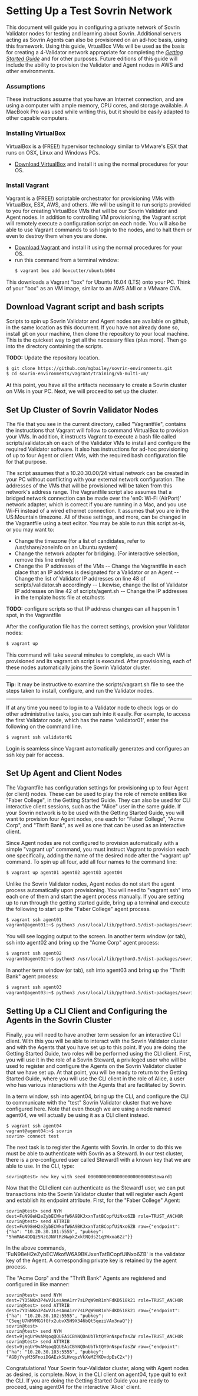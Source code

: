 # Setting Up a Test Sovrin Network
This document will guide you in configuring a private network of Sovrin Validator nodes for testing and learning about Sovrin.  Additional servers acting as Sovrin Agents can also be provisioned on an ad-hoc basis, using this framework.  Using this guide, VrtualBox VMs will be used as the basis for creating a 4-Validator network appropriate for completing the [*Getting Started Guide*](https://github.com/sovrin-foundation/sovrin-client/blob/master/getting-started.md) and for other purposes.  Future editions of this guide will include the ability to provision the Validator and Agent nodes in AWS and other environments.

### Assumptions
These instructions assume that you have an Internet connection, and are using a computer with ample memory, CPU cores, and storage available.  A MacBook Pro was used while writing this, but it should be easily adapted to other capable computers.

### Installing VirtualBox
VirtualBox is a (FREE!) hypervisor technology similar to VMware's ESX that runs on OSX, Linux and Windows PCs.  
   - [Download VirtualBox](https://www.virtualbox.org/wiki/Downloads) and install it using the normal procedures for your OS. 

### Install Vagrant
Vagrant is a (FREE!) scriptable orchestrator for provisioning VMs with VirtualBox, ESX, AWS, and others.  We will be using it to run scripts provided to you for creating VirtualBox VMs that will be our Sovrin Validator and Agent nodes.  In addition to controlling VM provisioning, the Vagrant script will remotely execute a configuration script on each node.  You will also be able to use Vagrant commands to ssh login to the nodes, and to halt them or even to destroy them when you are done.
   - [Download Vagrant](https://www.vagrantup.com/downloads.html) and install it using the normal procedures for your OS.
   - run this command from a terminal window:
     ```sh
     $ vagrant box add boxcutter/ubuntu1604
     ```
 This downloads a Vagrant "box" for Ubuntu 16.04 (LTS) onto your PC.  Think of your "box" as an VM image, similar to an AWS AMI or a VMware OVA.
 
 ## Download Vagrant script and bash scripts
 Scripts to spin up Sovrin Validator and Agent nodes are available on github, in the same location as this document.  If you have not already done so, install git on your machine, then clone the repository to your local machine.  This is the quickest way to get all the necessary files (plus more).  Then go into the directory containing the scripts.
 
 **TODO:**  Update the repository location.
 ```sh
 $ git clone https://github.com/mgbailey/sovrin-environments.git
 $ cd sovrin-environments/vagrant/training/vb-multi-vm/
 ```
 At this point, you have all the artifacts necessary to create a Sovrin cluster on VMs in your PC. Next, we will proceed to set up the cluster.
 
 ## Set Up Cluster of Sovrin Validator Nodes
 The file that you see in the current directory, called "Vagrantfile", contains the instructions that Vagrant will follow to command VirtualBox to provision your VMs.  In addition, it instructs Vagrant to execute a bash file called scripts/validator.sh on each of the Validator VMs to install and configure the required Validator software.  It also has instructions for ad-hoc provisioning of up to four Agent or client VMs, with the required bash configuration file for that purpose.
 
 The script assumes that a 10.20.30.00/24 virtual network can be created in your PC without conflicting with your external network configuration.  The addresses of the VMs that will be provisioned will be taken from this network's address range.  The Vagrantfile script also assumes that a bridged network connection can be made over the 'en0: Wi-Fi (AirPort)' network adapter, which is correct if you are running in a Mac, and you use Wi-Fi instead of a wired ethernet connection.  It assumes that you are in the US:Mountain timezone.  All of these settings, and more, can be changed in the Vagrantfile using a text editor.  You may be able to run this script as-is, or you may want to:
   - Change the timezone  (for a list of candidates, refer to /usr/share/zoneinfo on an Ubuntu system)
   - Change the network adapter for bridging.  (For interactive selection, remove this line entirely)
   - Change the IP addresses of the VMs
   -- Change the Vagrantfile in each place that an IP address is designated for a Validator or an Agent
   -- Change the list of Validator IP addresses on line 48 of scripts/validator.sh accordingly
   -- Likewise, change the list of Validator IP addresses on line 42 of scripts/agent.sh
   -- Change the IP addresses in the template hosts file at etc/hosts

**TODO:** configure scripts so that IP address changes can all happen in 1 spot, in the Vagrantfile

After the configuration file has the correct settings, provision your Validator nodes:
```sh
$ vagrant up
```
This command will take several minutes to complete, as each VM is provisioned and its vagrant.sh script is executed.  After provisioning, each of these nodes automatically joins the Sovrin Validator cluster.  
____
**Tip:** It may be instructive to examine the scripts/vagrant.sh file to see the steps taken to install, configure, and run the Validator nodes.
____

If at any time you need to log in to a Validator node to check logs or do other administrative tasks, you can ssh into it easily.  For example, to access the first Validator node, which has the name 'validator01', enter the following on the command line. 
```sh
$ vagrant ssh validator01
```
Login is seamless since Vagrant automatically generates and configures an ssh key pair for access.

## Set Up Agent and Client Nodes
The Vagrantfile has configuration settings for provisioning up to four Agent (or client) nodes.  These can be used to play the role of remote entities like "Faber College", in the Getting Started Guide.  They can also be used for CLI interactive client sessions, such as the "Alice" user in the same guide.  If your Sovrin network is to be used with the Getting Started Guide, you will want to provision four Agent nodes, one each for "Faber College", "Acme Corp", and "Thrift Bank", as well as one that can be used as an interactive client.

Since Agent nodes are not configured to provision automatically with a simple "vagrant up" command, you must instruct Vagrant to provision each one specifically, adding the name of the desired node after the "vagrant up" command.  To spin up all four, add all four names to the command line:
```sh
$ vagrant up agent01 agent02 agent03 agent04
```
Unlike the Sovrin Validator nodes, Agent nodes do not start the agent process automatically upon provisioning.  You will need to "vagrant ssh" into each one of them and start the agent process manually.  If you are setting up to run through the getting started guide, bring up a terminal and execute the following to start up the "Faber College" agent process.
````sh
$ vagrant ssh agent01
vagrant@agent01:~$ python3 /usr/local/lib/python3.5/dist-packages/sovrin_client/test/agent/faber.py  --port 5555
````
You will see logging output to the screen.  In another term window (or tab), ssh into agent02 and bring up the "Acme Corp" agent process:
````sh
$ vagrant ssh agent02
vagrant@agent02:~$ python3 /usr/local/lib/python3.5/dist-packages/sovrin_client/test/agent/acme.py  --port 5555
````
In another term window (or tab), ssh into agent03 and bring up the "Thrift Bank" agent process:
````sh
$ vagrant ssh agent03
vagrant@agent03:~$ python3 /usr/local/lib/python3.5/dist-packages/sovrin_client/test/agent/thrift.py  --port 5555
````
## Setting Up a CLI Client and Configuring the Agents in the Sovrin Cluster
Finally, you will need to have another term session for an interactive CLI client.  With this you will be able to interact with the Sovrin Validator cluster and with the Agents that you have set up to this point.  If you are doing the Getting Started Guide, two roles will be performed using the CLI client.  First, you will use it in the role of a Sovrin Steward, a privileged user who will be used to register and configure the Agents on the Sovrin Validator cluster that we have set up.  At that point, you will be ready to return to the Getting Started Guide, where you will use the CLI client in the role of Alice, a user who has various interactions with the Agents that are facilitated by Sovrin.

In a term window, ssh into agent04, bring up the CLI, and configure the CLI to communicate with the "test" Sovrin Validator cluster that we have configured here. Note that even though we are using a node named agent04, we will actually be using it as a CLI client instead.
````
$ vagrant ssh agent04
vagrant@agent04:~$ sovrin
sovrin> connect test
````
The next task is to register the Agents with Sovrin.  In order to do this we must be able to authenticate with Sovrin as a Steward.  In our test cluster, there is a pre-configured user called Steward1 with a known key that we are able to use.  In the CLI, type:
```
sovrin@test> new key with seed 000000000000000000000000Steward1
```
Now that the CLI client can authenticate as the Steward1 user, we can put transactions into the Sovrin Validator cluster that will register each Agent and establish its endpoint attribute.  First, for the "Faber College" Agent:
```
sovrin@test> send NYM dest=FuN98eH2eZybECWkofW6A9BKJxxnTatBCopfUiNxo6ZB role=TRUST_ANCHOR
sovrin@test> send ATTRIB dest=FuN98eH2eZybECWkofW6A9BKJxxnTatBCopfUiNxo6ZB raw={"endpoint": {"ha": "10.20.30.101:5555", "pubkey": "5hmMA64DDQz5NzGJNVtRzNwpkZxktNQds21q3Wxxa62z"}}
```
In the above commands, 'FuN98eH2eZybECWkofW6A9BKJxxnTatBCopfUiNxo6ZB' is the validator key of the Agent.  A corresponding private key is retained by the agent process.  

The "Acme Corp" and the "Thrift Bank" Agents are registered and configured in like manner:
```
sovrin@test> send NYM dest=7YD5NKn3P4wVJLesAmA1rr7sLPqW9mR1nhFdKD518k21 role=TRUST_ANCHOR
sovrin@test> send ATTRIB dest=7YD5NKn3P4wVJLesAmA1rr7sLPqW9mR1nhFdKD518k21 raw={"endpoint": {"ha": "10.20.30.102:5555", "pubkey": "C5eqjU7NMVMGGfGfx2ubvX5H9X346bQt5qeziVAo3naQ"}}
sovrin@test> 
sovrin@test> send NYM dest=9jegUr9vAMqoqQQUEAiCBYNQDnUbTktQY9nNspxfasZW role=TRUST_ANCHOR
sovrin@test> send ATTRIB dest=9jegUr9vAMqoqQQUEAiCBYNQDnUbTktQY9nNspxfasZW raw={"endpoint": {"ha": "10.20.30.103:5555", "pubkey": "AGBjYvyM3SFnoiDGAEzkSLHvqyzVkXeMZfKDvdpEsC2x"}}
```
Congratulations!  Your Sovrin four-Validator cluster, along with Agent nodes as desired, is complete.  Now, in the CLI client on agent04, type quit to exit the CLI.  If you are doing the Getting Started Guide you are ready to proceed, using agent04 for the interactive 'Alice' client.
    
